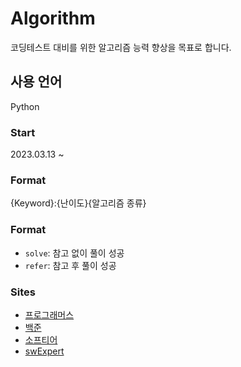 # Algorithm

코딩테스트 대비를 위한 알고리즘 능력 향상을 목표로 합니다.

## 사용 언어

Python

### Start

2023.03.13 ~

### Format

{Keyword}:{난이도}{알고리즘 종류}

### Format

- `solve`: 참고 없이 풀이 성공
- `refer`: 참고 후 풀이 성공

### Sites

- [프로그래머스](https://programmers.co.kr/learn/challenges)
- [백준](https://www.acmicpc.net)
- [소프티어](https://softeer.ai/practice/index.do)
- [swExpert](swexpertacademy.com)

